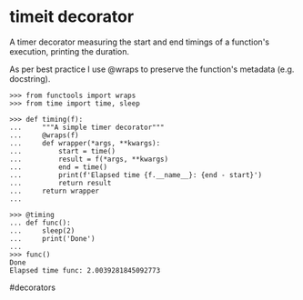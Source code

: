 # timeit decorator

A timer decorator measuring the start and end timings of a function's execution, printing the duration.

As per best practice I use @wraps to preserve the function's metadata (e.g. docstring).

```
>>> from functools import wraps
>>> from time import time, sleep

>>> def timing(f):
...     """A simple timer decorator"""
...     @wraps(f)
...     def wrapper(*args, **kwargs):
...         start = time()
...         result = f(*args, **kwargs)
...         end = time()
...         print(f'Elapsed time {f.__name__}: {end - start}')
...         return result
...     return wrapper
...

>>> @timing
... def func():
...     sleep(2)
...     print('Done')
...
>>> func()
Done
Elapsed time func: 2.0039281845092773
```

#decorators
